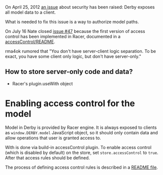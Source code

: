 On April 25, 2012 [an issue][issue #47] about security has been raised: Derby
exposes all model data to a client.

What is needed to fix this issue is a way to authorize model paths.

On July 16 Nate closed [issue #47][] because the first version of access
control has been implemented in Racer, documented in a [accessControl/README][].

rma4ok rumored that "You don't have server-client logic separation. To be
exact, you have some client only logic, but don't have server-only."

## How to store server-only code and data?

* Racer's plugin.useWith object

# Enabling access control for the model

Model in Derby is provided by Racer engine. It is always exposed to clients as
`window.DERBY.model` JavaScript object, so it should only contain data and
allow operations that user is granted access to.

With is done via build-in accessControl plugin. To enable access control
(which is disabled by default) on the store, set `store.accessControl` to
`true`. After that access rules should be defined.

The process of defining access control rules is described in a [README file][accessControl/README].

[issue #47]: https://github.com/codeparty/derby/issues/47
[accessControl/README]: https://github.com/codeparty/racer/blob/master/src/accessControl/README.md
